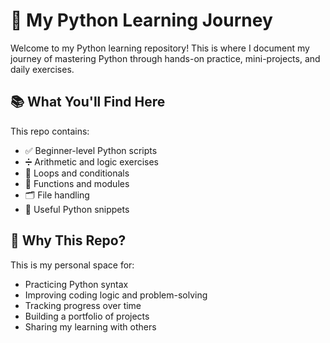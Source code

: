 # 🐍 My Python Learning Journey

Welcome to my Python learning repository! This is where I document my journey of mastering Python through hands-on practice, mini-projects, and daily exercises.

## 📚 What You'll Find Here

This repo contains:

- ✅ Beginner-level Python scripts 
- ➗ Arithmetic and logic exercises
- 🔁 Loops and conditionals
- 📂 Functions and modules
- 🗂️ File handling
- 🧰 Useful Python snippets

## 🚀 Why This Repo?

This is my personal space for:

- Practicing Python syntax
- Improving coding logic and problem-solving
- Tracking progress over time
- Building a portfolio of projects
- Sharing my learning with others
